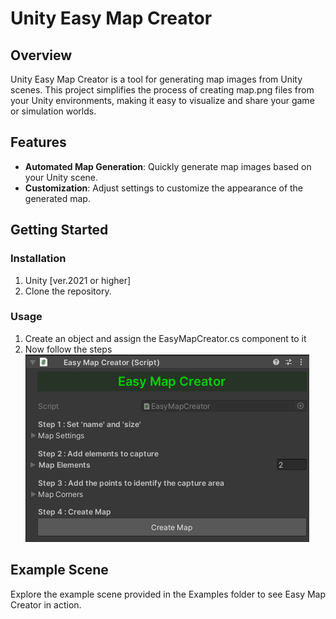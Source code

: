 # Unity Easy Map Creator

## Overview

Unity Easy Map Creator is a tool for generating map images from Unity scenes. This project simplifies the process of creating map.png files from your Unity environments, making it easy to visualize and share your game or simulation worlds.

## Features

- **Automated Map Generation**: Quickly generate map images based on your Unity scene.
- **Customization**: Adjust settings to customize the appearance of the generated map.

## Getting Started

### Installation

1. Unity [ver.2021 or higher] 
2. Clone the repository.

### Usage

1. Create an object and assign the EasyMapCreator.cs component to it
2. Now follow the steps
![Unity Easy Map Creator Steps](steps.png)

## Example Scene

Explore the example scene provided in the Examples folder to see Easy Map Creator in action.

